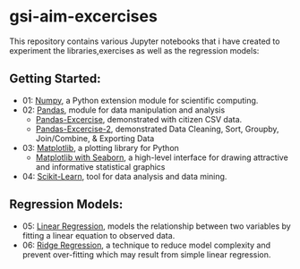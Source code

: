 # gsi-aim-excercises

This repository contains various Jupyter notebooks that i have created to experiment the libraries,exercises as well as the regression models:

## Getting Started:
- 01: [Numpy](https://github.ibm.com/vasinter/gsi-aim-excercises/blob/master/01.%20Numpy/Numpy-Basics.ipynb), a Python extension module for scientific computing.
- 02: [Pandas](https://github.ibm.com/vasinter/gsi-aim-excercises/blob/master/02.%20Pandas/Pandas-Basics.ipynb), module for data manipulation and analysis
  - [Pandas-Excercise](https://github.ibm.com/vasinter/gsi-aim-excercises/blob/master/02.%20Pandas/Excercise/Pandas-excercise.ipynb), demonstrated with citizen CSV data.
  - [Pandas-Excercise-2](https://github.ibm.com/vasinter/gsi-aim-excercises/blob/master/02.%20Pandas/Excercise%202/Excercise%202.ipynb), demonstrated Data Cleaning, Sort, Groupby, Join/Combine, & Exporting Data
- 03: [Matplotlib](https://github.ibm.com/vasinter/gsi-aim-excercises/blob/master/03.%20Matplotlib/Matplotlib-Basics.ipynb), a plotting library for Python 
  - [Matplotlib with Seaborn](https://github.ibm.com/vasinter/gsi-aim-excercises/blob/master/03.%20Matplotlib/Matplotlib%20with%20Seaborn.ipynb), a high-level interface for drawing attractive and informative statistical graphics
- 04: [Scikit-Learn](https://github.ibm.com/vasinter/gsi-aim-excercises/blob/master/04.%20Scikit-Learn%20/Scikit-Learn.ipynb), tool for data analysis and data mining.

## Regression Models:

- 05: [Linear Regression](https://github.ibm.com/vasinter/gsi-aim-excercises/tree/master/05.%20Linear%20Regression), models the relationship between two variables by fitting a linear equation to observed data.
- 06: [Ridge Regression](https://github.ibm.com/vasinter/gsi-aim-excercises/blob/master/06.%20Ridge%20Regression/Ridge%20Regression.ipynb), a technique to reduce model complexity and prevent over-fitting which may result from simple linear regression.
